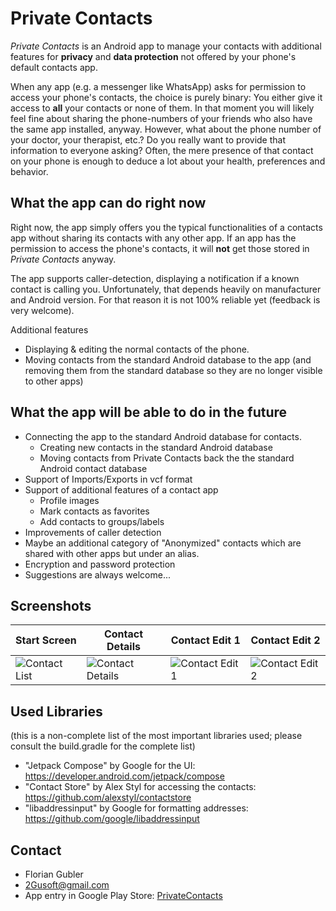 # Private Contacts #

_Private Contacts_ is an Android app to manage your contacts with additional features for **privacy** and **data protection** not offered by your phone's default contacts app.

When any app (e.g. a messenger like WhatsApp) asks for permission to access your phone's contacts, the choice is purely binary: You either give it access to **all** your contacts or none of them. In that moment you will likely feel fine about sharing the phone-numbers of your friends who also have the same app installed, anyway. However, what about the phone number of your doctor, your therapist, etc.? Do you really want to provide that information to everyone asking? Often, the mere presence of that contact on your phone is enough to deduce a lot about your health, preferences and behavior.

## What the app can do right now
Right now, the app simply offers you the typical functionalities of a contacts app without sharing its contacts with any other app. If an app has the permission to access the phone's contacts, it will **not** get those stored in _Private Contacts_ anyway.

The app supports caller-detection, displaying a notification if a known contact is calling you. Unfortunately, that depends heavily on manufacturer and Android version. For that reason it is not 100% reliable yet (feedback is very welcome).

Additional features
- Displaying & editing the normal contacts of the phone.
- Moving contacts from the standard Android database to the app (and removing them from the standard database so they are no longer visible to other apps)

## What the app will be able to do in the future
- Connecting the app to the standard Android database for contacts.
  - Creating new contacts in the standard Android database
  - Moving contacts from Private Contacts back the the standard Android contact database
- Support of Imports/Exports in vcf format
- Support of additional features of a contact app
  - Profile images
  - Mark contacts as favorites
  - Add contacts to groups/labels
- Improvements of caller detection
- Maybe an additional category of "Anonymized" contacts which are shared with other apps but under an alias.
- Encryption and password protection
- Suggestions are always welcome...

## Screenshots

|Start Screen|Contact Details|Contact Edit 1|Contact Edit 2|
|------------|---------------|--------------|---------------|
|![Contact List](https://user-images.githubusercontent.com/1478872/164909358-a0277229-c2c7-42bb-99a1-c5425b400946.jpg)|![Contact Details](https://user-images.githubusercontent.com/1478872/164909363-3ecbbcb0-5cb0-4284-943f-d5e4d42c71c3.jpg)|![Contact Edit 1](https://user-images.githubusercontent.com/1478872/164909371-c0cdbe58-ce72-4333-971b-125b1e64747c.jpg)|![Contact Edit 2](https://user-images.githubusercontent.com/1478872/164909374-ab98a2d4-945d-4775-a0a8-2c04054e7e95.jpg)|

## Used Libraries
(this is a non-complete list of the most important libraries used; please consult the build.gradle for the complete list)
- "Jetpack Compose" by Google for the UI: https://developer.android.com/jetpack/compose
- "Contact Store" by Alex Styl for accessing the contacts: https://github.com/alexstyl/contactstore
- "libaddressinput" by Google for formatting addresses: https://github.com/google/libaddressinput

## Contact
* Florian Gubler
* 2Gusoft@gmail.com
* App entry in Google Play Store: [PrivateContacts](https://play.google.com/store/apps/details?id=ch.abwesend.privatecontacts)
